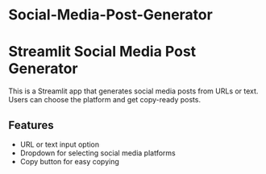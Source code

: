 # Social-Media-Post-Generator

# Streamlit Social Media Post Generator

This is a Streamlit app that generates social media posts from URLs or text. Users can choose the platform and get copy-ready posts.

## Features
- URL or text input option
- Dropdown for selecting social media platforms
- Copy button for easy copying


  

